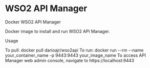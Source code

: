 # WSO2 API Manager

Docker WSO2 API Manager

Docker image to install and run WSO2 API Manager.

Usage

To pull: docker pull darioajr/wso2api
To run: docker run --rm --name your_container_name -p 9443:9443 your_image_name
To access API Manager web admin console, navigate to https://localhost:9443
